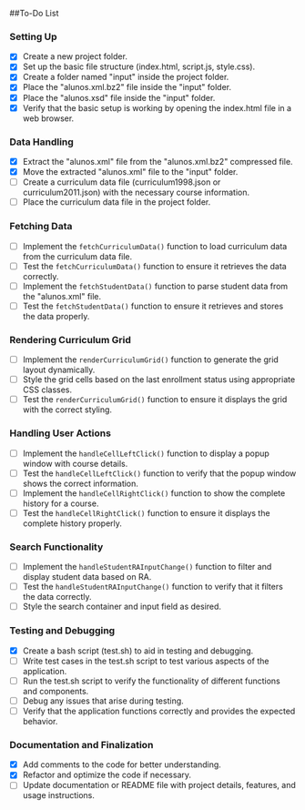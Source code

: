 ##To-Do List

### Setting Up
- [x] Create a new project folder.
- [x] Set up the basic file structure (index.html, script.js, style.css).
- [x] Create a folder named "input" inside the project folder.
- [x] Place the "alunos.xml.bz2" file inside the "input" folder.
- [x] Place the "alunos.xsd" file inside the "input" folder.
- [x] Verify that the basic setup is working by opening the index.html file in a web browser.

### Data Handling
- [x] Extract the "alunos.xml" file from the "alunos.xml.bz2" compressed file.
- [x] Move the extracted "alunos.xml" file to the "input" folder.
- [ ] Create a curriculum data file (curriculum1998.json or curriculum2011.json) with the necessary course information.
- [ ] Place the curriculum data file in the project folder.

### Fetching Data
- [ ] Implement the `fetchCurriculumData()` function to load curriculum data from the curriculum data file.
- [ ] Test the `fetchCurriculumData()` function to ensure it retrieves the data correctly.
- [ ] Implement the `fetchStudentData()` function to parse student data from the "alunos.xml" file.
- [ ] Test the `fetchStudentData()` function to ensure it retrieves and stores the data properly.

### Rendering Curriculum Grid
- [ ] Implement the `renderCurriculumGrid()` function to generate the grid layout dynamically.
- [ ] Style the grid cells based on the last enrollment status using appropriate CSS classes.
- [ ] Test the `renderCurriculumGrid()` function to ensure it displays the grid with the correct styling.

### Handling User Actions
- [ ] Implement the `handleCellLeftClick()` function to display a popup window with course details.
- [ ] Test the `handleCellLeftClick()` function to verify that the popup window shows the correct information.
- [ ] Implement the `handleCellRightClick()` function to show the complete history for a course.
- [ ] Test the `handleCellRightClick()` function to ensure it displays the complete history properly.

### Search Functionality
- [ ] Implement the `handleStudentRAInputChange()` function to filter and display student data based on RA.
- [ ] Test the `handleStudentRAInputChange()` function to verify that it filters the data correctly.
- [ ] Style the search container and input field as desired.

### Testing and Debugging
- [x] Create a bash script (test.sh) to aid in testing and debugging.
- [ ] Write test cases in the test.sh script to test various aspects of the application.
- [ ] Run the test.sh script to verify the functionality of different functions and components.
- [ ] Debug any issues that arise during testing.
- [ ] Verify that the application functions correctly and provides the expected behavior.

### Documentation and Finalization
- [x] Add comments to the code for better understanding.
- [x] Refactor and optimize the code if necessary.
- [ ] Update documentation or README file with project details, features, and usage instructions.
